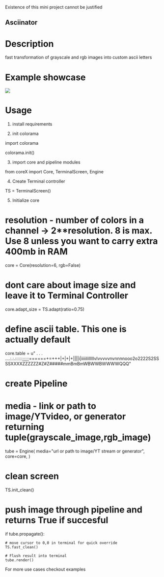 Existence of this mini project cannot be justified

## Asciinator

# Description

fast transformation of grayscale and rgb images into custom ascii letters

# Example showcase

![](https://github.com/moyogatomi/ImVid2Ascii/showcase.gif)

# Usage

1) install requirements

2) init colorama

import colorama

colorama.init()

3) import core and pipeline modules

from coreX import Core, TerminalScreen, Engine

4) Create Terminal controller

TS = TerminalScreen()

5) Initialize core

# resolution - number of colors in a channel  -> 2**resolution. 8 is max. Use 8 unless you want to carry extra 400mb in RAM
core = Core(resolution=6, rgb=False)

# dont care about image size and leave it to Terminal Controller
core.adapt_size = TS.adapt(ratio=0.75)

# define ascii table. This one is actually default
core.table = u" . . . ....:.:.::::::;;;;;======+=+++|+|+|+||||i|iiiiililllIIvIvvvvvnvnnnnooo2o2222S2SSSSXXXXZZZZZZ#Z#Z#####mmBmBmWBWWBWWWWQQQ"

# create Pipeline
# media - link or path to image/YTvideo, or generator returning tuple(grayscale_image,rgb_image)

tube = Engine(
    media="url or path to image/YT stream or generator",
    core=core,
)

# clean screen
TS.init_clean()

# push image through pipeline and returns True if succesful
if tube.propagate():

    # move cursor to 0,0 in terminal for quick override
    TS.fast_clean()

    # Flush result into terminal
    tube.render()


For more use cases checkout examples

